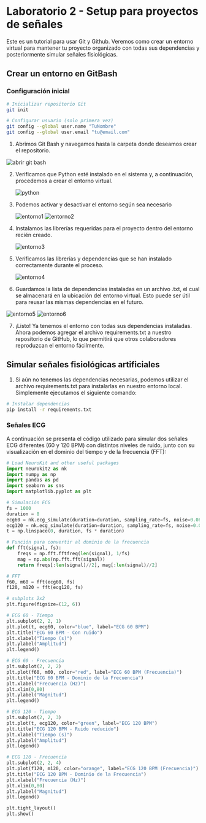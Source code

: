 # Laboratorio 2 - Setup para proyectos de señales
Este es un tutorial para usar Git y Github.
Veremos como crear un entorno virtual para mantener tu proyecto organizado con todas sus dependencias y posteriormente simular señales fisiológicas.


## Crear un entorno en GitBash

### Configuración inicial
```bash
# Inicializar repositorio Git
git init

# Configurar usuario (solo primera vez)
git config --global user.name "TuNombre"
git config --global user.email "tu@email.com"
```

1.	Abrimos Git Bash y navegamos hasta la carpeta donde deseamos crear el repositorio.

![abrir git bash](https://github.com/Eliasp03/GRUPO7-ISB-2025-I/blob/main/Laboratorios/Laboratorio%202%20-%20Setup%20para%20proyectos%20de%20se%C3%B1ales/Images%20L2/Imagen1.png)

2. Verificamos que Python esté instalado en el sistema y, a continuación, procedemos a crear el entorno virtual.
   
   ![python](https://github.com/Eliasp03/GRUPO7-ISB-2025-I/blob/main/Laboratorios/Laboratorio%202%20-%20Setup%20para%20proyectos%20de%20se%C3%B1ales/Images%20L2/Imagen2.png)
3. Podemos activar y desactivar el entorno según sea necesario
   
   ![entorno1](https://github.com/Eliasp03/GRUPO7-ISB-2025-I/blob/main/Laboratorios/Laboratorio%202%20-%20Setup%20para%20proyectos%20de%20se%C3%B1ales/Images%20L2/Imagen3.png)
   ![entorno2](https://github.com/Eliasp03/GRUPO7-ISB-2025-I/blob/main/Laboratorios/Laboratorio%202%20-%20Setup%20para%20proyectos%20de%20se%C3%B1ales/Images%20L2/Imagen4.png)
   
4. Instalamos las librerías requeridas para el proyecto dentro del entorno recién creado.

   ![entorno3](https://github.com/Eliasp03/GRUPO7-ISB-2025-I/blob/main/Laboratorios/Laboratorio%202%20-%20Setup%20para%20proyectos%20de%20se%C3%B1ales/Images%20L2/Imagen5.png)
   
5. Verificamos las librerías y dependencias que se han instalado correctamente durante el proceso.

   ![entorno4](https://github.com/Eliasp03/GRUPO7-ISB-2025-I/blob/main/Laboratorios/Laboratorio%202%20-%20Setup%20para%20proyectos%20de%20se%C3%B1ales/Images%20L2/Imagen6.png)
   
6. Guardamos la lista de dependencias instaladas en un archivo .txt, el cual se almacenará en la ubicación del entorno virtual. Esto puede ser útil para reusar las mismas dependencias en el futuro.

![entorno5](https://github.com/Eliasp03/GRUPO7-ISB-2025-I/blob/main/Laboratorios/Laboratorio%202%20-%20Setup%20para%20proyectos%20de%20se%C3%B1ales/Images%20L2/Imagen7.png)
   ![entorno6](https://github.com/Eliasp03/GRUPO7-ISB-2025-I/blob/main/Laboratorios/Laboratorio%202%20-%20Setup%20para%20proyectos%20de%20se%C3%B1ales/Images%20L2/Imagen8.png)
   
7. ¡Listo! Ya tenemos el entorno con todas sus dependencias instaladas. Ahora podemos agregar el archivo requirements.txt a nuestro repositorio de GitHub, lo que permitirá que otros colaboradores reproduzcan el entorno fácilmente.
   
## Simular señales fisiológicas artificiales

1. Si aún no tenemos las dependencias necesarias, podemos utilizar el archivo requirements.txt para instalarlas en nuestro entorno local. Simplemente ejecutamos el siguiente comando:
```bash
# Instalar dependencias 
pip install -r requirements.txt
```
### Señales ECG

A continuación se presenta el código utilizado para simular dos señales ECG diferentes (60 y 120 BPM) con distintos niveles de ruido, junto con su visualización en el dominio del tiempo y de la frecuencia (FFT):

```python
# Load NeuroKit and other useful packages
import neurokit2 as nk
import numpy as np
import pandas as pd
import seaborn as sns
import matplotlib.pyplot as plt

# Simulación ECG
fs = 1000
duration = 8
ecg60 = nk.ecg_simulate(duration=duration, sampling_rate=fs, noise=0.08, heart_rate=60)
ecg120 = nk.ecg_simulate(duration=duration, sampling_rate=fs, noise=0.01, heart_rate=120)
t = np.linspace(0, duration, fs * duration)

# Función para convertir al dominio de la frecuencia
def fft(signal, fs):
    freqs = np.fft.fftfreq(len(signal), 1/fs)
    mag = np.abs(np.fft.fft(signal))
    return freqs[:len(signal)//2], mag[:len(signal)//2]

# FFT
f60, m60 = fft(ecg60, fs)
f120, m120 = fft(ecg120, fs)

# subplots 2x2
plt.figure(figsize=(12, 6))

# ECG 60 - Tiempo
plt.subplot(2, 2, 1)
plt.plot(t, ecg60, color="blue", label="ECG 60 BPM")
plt.title("ECG 60 BPM - Con ruido")
plt.xlabel("Tiempo (s)")
plt.ylabel("Amplitud")
plt.legend()

# ECG 60 - Frecuencia
plt.subplot(2, 2, 2)
plt.plot(f60, m60, color="red", label="ECG 60 BPM (Frecuencia)")
plt.title("ECG 60 BPM - Dominio de la Frecuencia")
plt.xlabel("Frecuencia (Hz)")
plt.xlim(0,80)
plt.ylabel("Magnitud")
plt.legend()

# ECG 120 - Tiempo
plt.subplot(2, 2, 3)
plt.plot(t, ecg120, color="green", label="ECG 120 BPM")
plt.title("ECG 120 BPM - Ruido reducido")
plt.xlabel("Tiempo (s)")
plt.ylabel("Amplitud")
plt.legend()

# ECG 120 - Frecuencia
plt.subplot(2, 2, 4)
plt.plot(f120, m120, color="orange", label="ECG 120 BPM (Frecuencia)")
plt.title("ECG 120 BPM - Dominio de la Frecuencia")
plt.xlabel("Frecuencia (Hz)")
plt.xlim(0,80)
plt.ylabel("Magnitud")
plt.legend()

plt.tight_layout()
plt.show()

